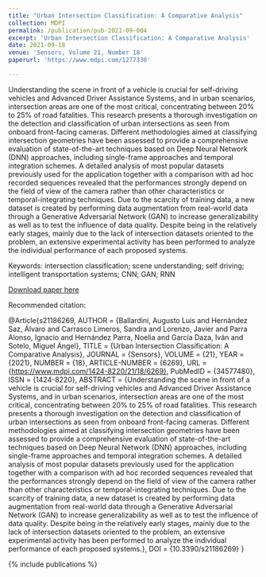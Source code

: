 ```yaml
---
title: "Urban Intersection Classification: A Comparative Analysis"
collection: MDPI
permalink: /publication/pub-2021-09-004
excerpt: 'Urban Intersection Classification: A Comparative Analysis'
date: 2021-09-18
venue: 'Sensors, Volume 21, Number 18'
paperurl: 'https://www.mdpi.com/1277330'

---
```


Understanding the scene in front of a vehicle is crucial for self-driving vehicles and Advanced Driver Assistance Systems, and in urban scenarios, intersection areas are one of the most critical, concentrating between 20% to 25% of road fatalities. This research presents a thorough investigation on the detection and classification of urban intersections as seen from onboard front-facing cameras. Different methodologies aimed at classifying intersection geometries have been assessed to provide a comprehensive evaluation of state-of-the-art techniques based on Deep Neural Network (DNN) approaches, including single-frame approaches and temporal integration schemes. A detailed analysis of most popular datasets previously used for the application together with a comparison with ad hoc recorded sequences revealed that the performances strongly depend on the field of view of the camera rather than other characteristics or temporal-integrating techniques. Due to the scarcity of training data, a new dataset is created by performing data augmentation from real-world data through a Generative Adversarial Network (GAN) to increase generalizability as well as to test the influence of data quality. Despite being in the relatively early stages, mainly due to the lack of intersection datasets oriented to the problem, an extensive experimental activity has been performed to analyze the individual performance of each proposed systems.

Keywords: intersection classification; scene understanding; self driving; intelligent transportation systems; CNN; GAN; RNN

[Download paper here](https://www.mdpi.com/1277330)

Recommended citation: 

@Article{s21186269,
AUTHOR = {Ballardini, Augusto Luis and Hernández Saz, Álvaro and Carrasco Limeros, Sandra and Lorenzo, Javier and Parra Alonso, Ignacio and Hernández Parra, Noelia and García Daza, Iván and Sotelo, Miguel Ángel},
TITLE = {Urban Intersection Classification: A Comparative Analysis},
JOURNAL = {Sensors},
VOLUME = {21},
YEAR = {2021},
NUMBER = {18},
ARTICLE-NUMBER = {6269},
URL = {https://www.mdpi.com/1424-8220/21/18/6269},
PubMedID = {34577480},
ISSN = {1424-8220},
ABSTRACT = {Understanding the scene in front of a vehicle is crucial for self-driving vehicles and Advanced Driver Assistance Systems, and in urban scenarios, intersection areas are one of the most critical, concentrating between 20% to 25% of road fatalities. This research presents a thorough investigation on the detection and classification of urban intersections as seen from onboard front-facing cameras. Different methodologies aimed at classifying intersection geometries have been assessed to provide a comprehensive evaluation of state-of-the-art techniques based on Deep Neural Network (DNN) approaches, including single-frame approaches and temporal integration schemes. A detailed analysis of most popular datasets previously used for the application together with a comparison with ad hoc recorded sequences revealed that the performances strongly depend on the field of view of the camera rather than other characteristics or temporal-integrating techniques. Due to the scarcity of training data, a new dataset is created by performing data augmentation from real-world data through a Generative Adversarial Network (GAN) to increase generalizability as well as to test the influence of data quality. Despite being in the relatively early stages, mainly due to the lack of intersection datasets oriented to the problem, an extensive experimental activity has been performed to analyze the individual performance of each proposed systems.},
DOI = {10.3390/s21186269}
}

{% include publications %}



